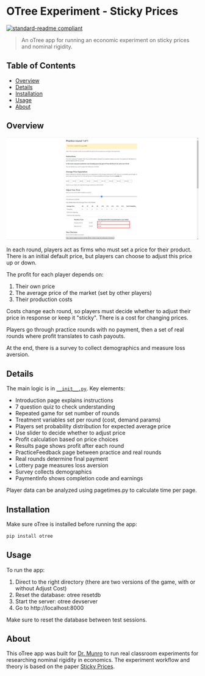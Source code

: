 # OTree Experiment - Sticky Prices

[![standard-readme compliant](https://img.shields.io/badge/readme%20style-standard-brightgreen.svg?style=flat-square)](https://github.com/RichardLitt/standard-readme)

> An oTree app for running an economic experiment on sticky prices and nominal rigidity.

## Table of Contents
- [Overview](#overview)
- [Details](#details)
- [Installation](#installation)
- [Usage](#usage)
- [About](#about)

## Overview

![preview](preview.png)

In each round, players act as firms who must set a price for their product. There is an initial default price, but players can choose to adjust this price up or down.

The profit for each player depends on:

1. Their own price
2. The average price of the market (set by other players)
3. Their production costs

Costs change each round, so players must decide whether to adjust their price in response or keep it "sticky". There is a cost for changing prices.

Players go through practice rounds with no payment, then a set of real rounds where profit translates to cash payouts.

At the end, there is a survey to collect demographics and measure loss aversion.

## Details

The main logic is in [`__init__.py`](https://github.com/cjy-2001/sticky-prices/blob/main/sticky_prices_WithCost/__init__.py). Key elements:

- Introduction page explains instructions
- 7 question quiz to check understanding
- Repeated game for set number of rounds
- Treatment variables set per round (cost, demand params)
- Players set probability distribution for expected average price
- Use slider to decide whether to adjust price
- Profit calculation based on price choices
- Results page shows profit after each round
- PracticeFeedback page between practice and real rounds
- Real rounds determine final payment
- Lottery page measures loss aversion
- Survey collects demographics
- PaymentInfo shows completion code and earnings

Player data can be analyzed using pagetimes.py to calculate time per page.

## Installation

Make sure oTree is installed before running the app:

```bash
pip install otree
```

## Usage

To run the app:

1. Direct to the right directory (there are two versions of the game, with or without Adjust Cost)
2. Reset the database: otree resetdb
3. Start the server: otree devserver
4. Go to http://localhost:8000

Make sure to reset the database between test sessions.

## About

This oTree app was built for [Dr. Munro](https://sites.google.com/site/munrodavidr/home) to run real classroom experiments for researching nominal rigidity in economics. The experiment workflow and theory is based on the paper [Sticky Prices](https://www.nber.org/system/files/working_papers/w2327/w2327.pdf).